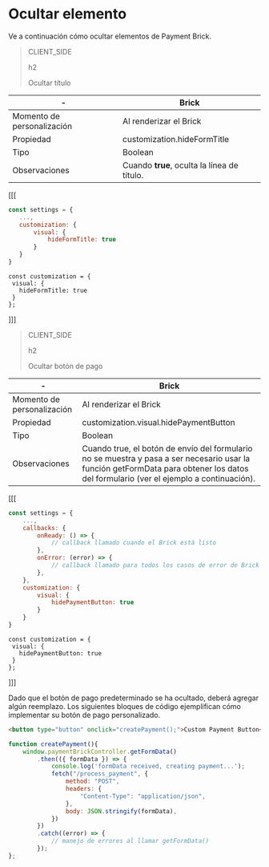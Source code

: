 # Ocultar elemento

Ve a continuación cómo ocultar elementos de Payment Brick.

> CLIENT_SIDE
>
> h2
>
> Ocultar título

| - | Brick |
| --- | --- |
| Momento de personalización  |  Al renderizar el Brick  |
| Propiedad  | customization.hideFormTitle  |
| Tipo  | Boolean  |
| Observaciones  | Cuando **true**, oculta la línea de título.  |

[[[
```Javascript
const settings = {
   ...,
   customization: {
       visual: {
           hideFormTitle: true
       }
   }
}
```
```react-jsx
const customization = {
 visual: {
   hideFormTitle: true
 }
};
```
]]]

> CLIENT_SIDE
>
> h2
>
> Ocultar botón de pago

| - | Brick |
| --- | --- |
| Momento de personalización  |  Al renderizar el Brick  |
| Propiedad  | customization.visual.hidePaymentButton  |
| Tipo  | Boolean  |
| Observaciones  | Cuando true, el botón de envío del formulario no se muestra y pasa a ser necesario usar la función getFormData para obtener los datos del formulario (ver el ejemplo a continuación).  |

[[[
```Javascript
const settings = {
    ...,
    callbacks: {
        onReady: () => {
            // callback llamado cuando el Brick está listo
        },
        onError: (error) => { 
            // callback llamado para todos los casos de error de Brick
        },
    },
    customization: {
        visual: {
            hidePaymentButton: true
        }
    }
}
```
```react-jsx
const customization = {
 visual: {
   hidePaymentButton: true
 }
};
```
]]]

Dado que el botón de pago predeterminado se ha ocultado, deberá agregar algún reemplazo. Los siguientes bloques de código ejemplifican cómo implementar su botón de pago personalizado.

```html
<button type="button" onclick="createPayment();">Custom Payment Button</button>
```

```Javascript
function createPayment(){
    window.paymentBrickController.getFormData()
        .then(({ formData }) => {
            console.log('formData received, creating payment...');
            fetch("/process_payment", {
                method: "POST",
                headers: {
                    "Content-Type": "application/json",
                },
                body: JSON.stringify(formData),
            })
        })
        .catch((error) => {
            // manejo de errores al llamar getFormData()
        });
};

```